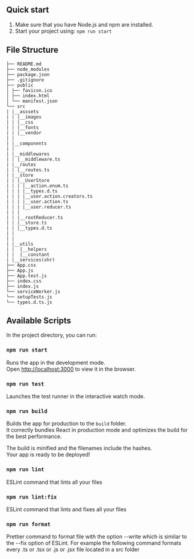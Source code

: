 ## Quick start

1.  Make sure that you have Node.js and npm are installed.
2.  Start your project using: `npm run start`

## File Structure

```
├── README.md
├── node_modules
├── package.json
├── .gitignore
├── public
│ ├── favicon.ico
│ ├── index.html
│ └── manifest.json
└── src
| |__asssets
| | |__images
| | |__css
| | |__fonts
| | |__vendor
| |
| |__components
| |
| |__middlewares
| | |__middleware.ts
| |__routes
| | |__routes.ts
| |__store
| | |__UserStore
| | | |__action.enum.ts
| | | |__types.d.ts
| | | |__user.action.creators.ts
| | | |__user.action.ts
| | | |__user.reducer.ts
| | |
| | |__rootReducer.ts
| | |__store.ts
| | |__types.d.ts
| |
| |
| |__utils
| |  |__helpers
| |  |__constant
| |__services(xhr)
├── App.css
├── App.js
├── App.test.js
├── index.css
├── index.js
└── serviceWorker.js
└── setupTests.js
└── types.d.ts.js
```

## Available Scripts

In the project directory, you can run:

### `npm run start`

Runs the app in the development mode.<br />
Open [http://localhost:3000](http://localhost:3000) to view it in the browser.

### `npm run test`

Launches the test runner in the interactive watch mode.

### `npm run build`

Builds the app for production to the `build` folder.<br />
It correctly bundles React in production mode and optimizes the build for the best performance.

The build is minified and the filenames include the hashes.<br />
Your app is ready to be deployed!

### `npm run lint`

ESLint command that lints all your files

### `npm run lint:fix`

ESLint command that lints and fixes all your files

### `npm run format`

Prettier command to format file with the option --write which is similar to the --fix option of ESLint. For example the following command formats every .ts or .tsx or .js or .jsx file located in a src folder
